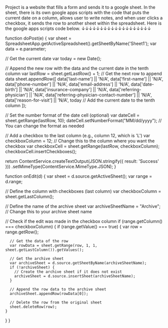 Project is a website that fills a form and sends it to a google sheet. In the sheet, there is its own google apps scripts with the code that puts the current date on a column, allows user to write notes, and when user clicks a checkbox, it sends the row to another sheet within the spreadsheet. Here is the google apps scripts code below.
↓↓↓↓↓↓↓↓↓↓↓↓↓↓↓↓↓↓↓




function doPost(e) {
var sheet = SpreadsheetApp.getActiveSpreadsheet().getSheetByName('Sheet1');
var data = e.parameter;

// Get the current date
var today = new Date();

// Append the new row with the data and the current date in the tenth column
var lastRow = sheet.getLastRow() + 1; // Get the next row to append data
sheet.appendRow([
data['last-name'] || 'N/A',
data['first-name'] || 'N/A',
data['phone-number'] || 'N/A',
data['email-address'] || 'N/A',
data['date-birth'] || 'N/A',
data['insurance-company'] || 'N/A',
data['referring-physician'] || 'N/A',
data['referring-physician-contact-number'] || 'N/A',
data['reason-for-visit'] || 'N/A',
today // Add the current date to the tenth column
]);

// Set the number format of the date cell (optional)
var dateCell = sheet.getRange(lastRow, 10);
dateCell.setNumberFormat("MM/dd/yyyy"); // You can change the format as needed

// Add a checkbox to the last column (e.g., column 12, which is 'L')
var checkboxColumn = 12; // Change this to the column where you want the checkbox
var checkboxCell = sheet.getRange(lastRow, checkboxColumn);
checkboxCell.insertCheckboxes();

return ContentService.createTextOutput(JSON.stringify({ result: 'Success' }))
.setMimeType(ContentService.MimeType.JSON);
}

function onEdit(d) {
var sheet = d.source.getActiveSheet();
var range = d.range;

// Define the column with checkboxes (last column)
var checkboxColumn = sheet.getLastColumn();

// Define the name of the archive sheet
var archiveSheetName = "Archive"; // Change this to your archive sheet name

// Check if the edit was made in the checkbox column
if (range.getColumn() === checkboxColumn) {
if (range.getValue() === true) {
var row = range.getRow();

      // Get the data of the row
      var rowData = sheet.getRange(row, 1, 1, sheet.getLastColumn()).getValues();

      // Get the archive sheet
      var archiveSheet = d.source.getSheetByName(archiveSheetName);
      if (!archiveSheet) {
        // Create the archive sheet if it does not exist
        archiveSheet = d.source.insertSheet(archiveSheetName);
      }

      // Append the row data to the archive sheet
      archiveSheet.appendRow(rowData[0]);

      // Delete the row from the original sheet
      sheet.deleteRow(row);
    }

}
}
